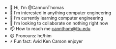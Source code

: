 - 👋 Hi, I’m @CannonThomas
- 👀 I’m interested in anything computer engineering
- 🌱 I’m currently learning computer engineering
- 💞️ I’m looking to collaborate on nothing right now
- 📫 How to reach me cannthom@ttu.edu
- 😄 Pronouns: he/him
- ⚡ Fun fact: Avid Ken Carson enjoyer

<!---
CannonThomas/CannonThomas is a ✨ special ✨ repository because its `README.md` (this file) appears on your GitHub profile.
You can click the Preview link to take a look at your changes.
--->
